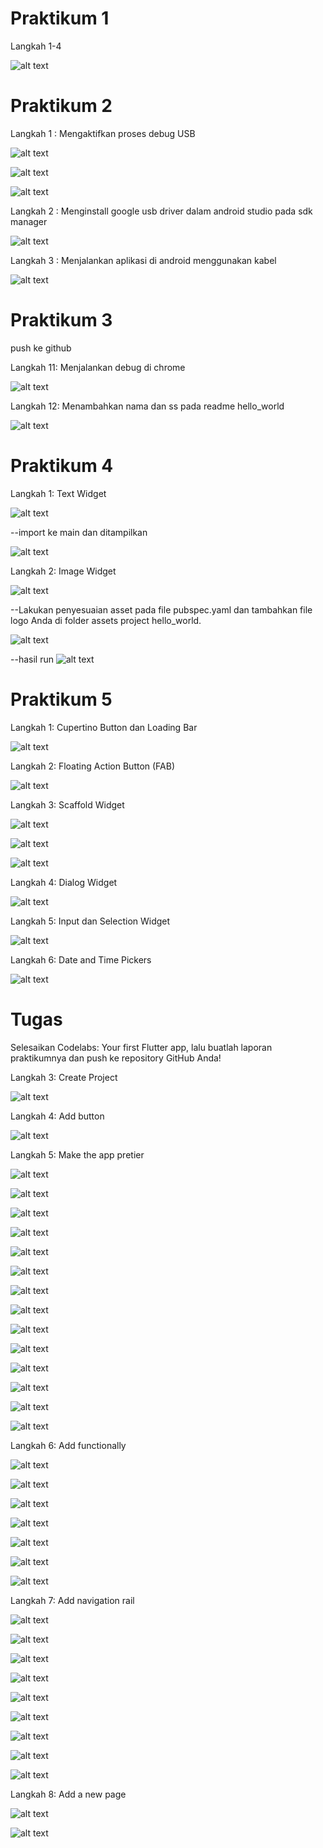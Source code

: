 # Praktikum 1

Langkah 1-4

![alt text](assets/image-1.png)

# Praktikum 2

Langkah 1 : Mengaktifkan proses debug USB

![alt text](assets/image-2.png)

![alt text](assets/image-3.png)

![alt text](assets/image-4.png)

Langkah 2 : Menginstall google usb driver dalam android studio pada sdk manager

![alt text](assets/image-5.png)

Langkah 3 : Menjalankan aplikasi di android menggunakan kabel

![alt text](assets/image-6.png)

# Praktikum 3

push ke github

Langkah 11: Menjalankan debug di chrome

![alt text](assets/image-7.png)

Langkah 12: Menambahkan nama dan ss pada readme hello_world

![alt text](assets/image-8.png)

# Praktikum 4

Langkah 1: Text Widget

![alt text](assets/image-9.png)

--import ke main dan ditampilkan

![alt text](assets/image-10.png)

Langkah 2: Image Widget

![alt text](assets/image-14.png)

--Lakukan penyesuaian asset pada file pubspec.yaml dan tambahkan file logo Anda di folder assets project hello_world.

![alt text](assets/image-13.png)

--hasil run
![alt text](assets/image-11.png)

# Praktikum 5

Langkah 1: Cupertino Button dan Loading Bar

![alt text](assets/image-12.png)

Langkah 2: Floating Action Button (FAB)

![alt text](assets/image-15.png)

Langkah 3: Scaffold Widget

![alt text](assets/image-16.png)

![alt text](assets/image-17.png)

![alt text](assets/image-18.png)

Langkah 4: Dialog Widget

![alt text](assets/image-19.png)

Langkah 5: Input dan Selection Widget

![alt text](assets/image-20.png)

Langkah 6: Date and Time Pickers

![alt text](assets/image-21.png)

# Tugas

Selesaikan Codelabs: Your first Flutter app, lalu buatlah laporan praktikumnya dan push ke repository GitHub Anda!

Langkah 3: Create Project

![alt text](assets/image-22.png)

Langkah 4: Add button

![alt text](assets/image-23.png)

Langkah 5: Make the app pretier

![alt text](assets/image-24.png)

![alt text](assets/image-25.png)

![alt text](assets/image-26.png)

![alt text](assets/image-27.png)

![alt text](assets/image-28.png)

![alt text](assets/image-29.png)

![alt text](assets/image-30.png)

![alt text](assets/image-31.png)

![alt text](assets/image-32.png)

![alt text](assets/image-33.png)

![alt text](assets/image-34.png)

![alt text](assets/image-35.png)

![alt text](assets/image-36.png)

![alt text](assets/image-37.png)

Langkah 6: Add functionally

![alt text](assets/image-38.png)

![alt text](assets/image-39.png)

![alt text](assets/image-40.png)

![alt text](assets/image-41.png)

![alt text](assets/image-42.png)

![alt text](assets/image-43.png)

![alt text](assets/image-44.png)

Langkah 7: Add navigation rail

![alt text](assets/image-46.png)

![alt text](assets/image-45.png)

![alt text](assets/image-47.png)

![alt text](assets/image-48.png)

![alt text](assets/image-49.png)

![alt text](assets/image-50.png)

![alt text](assets/image-51.png)

![alt text](assets/image-52.png)

![alt text](assets/image-53.png)

Langkah 8: Add a new page

![alt text](assets/image-54.png)

![alt text](assets/image-55.png)


